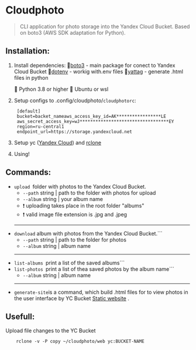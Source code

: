 # Cloudphoto
>CLI application for photo storage into the Yandex Cloud Bucket. Based on boto3 (AWS SDK adaptation for Python).

## Installation:

1. Install dependencies:
    🔶[boto3](https://boto3.amazonaws.com/v1/documentation/api/latest/index.html) - main package for conect to Yandex Cloud Bucket
    🔶[dotenv](https://pypi.org/project/python-dotenv/) - workig with.env files 
    🔶[yattag](https://www.yattag.org/) - generate .html files in python
    
    🔷 Python 3.8 or higher
    🔷 Ubuntu or wsl

1. Setup configs to .config/cloudphoto/```cloudphotorc```: 

        [default]
        bucket=backet_nameaws_access_key_id=AK*****************LE
        aws_secret_access_key=wJ**********************************EY
        region=ru-central1
        endpoint_url=https://storage.yandexcloud.net

3. Setup yc ([Yandex Cloud]("https://cloud.yandex.ru/docs/cli/quickstart")) and [rclone](https://rclone.org/)

4. Using!

## Commands:
+ ```upload ```folder with photos to the Yandex Cloud Bucket.  
    * ```--path```  string  | path to the folder with photos for upload 
    * ```--album``` string  | your album name
    * ❗ uploading takes place in the root folder "albums"
    * ❗ valid image file extension is .jpg and .jpeg
    ---
+ ```download``` album with photos from the Yandex Cloud Bucket.```
    * ```--path```  string  | path to the folder for photos 
    * ```--album``` string  | album name
    ---
+ ```list-albums ```print a list of the saved albums```
+ ```list-photos ```print a list of thea saved photos by the album name```
    * ```--album``` string  | album name
    ---
+ ```generate-site```is a command, which build .html files for to view photos in the user interface by YC Bucket  [Static website](https://cloud.yandex.ru/docs/tutorials/web/static) .

## Usefull:
Upload file changes to the YC Bucket
```bush
    rclone -v -P copy ~/cloudphoto/web yc:BUCKET-NAME
``` 

